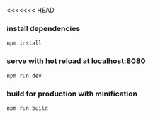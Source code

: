 <<<<<<< HEAD
### install dependencies
`npm install`

### serve with hot reload at localhost:8080
`npm run dev`

### build for production with minification
`npm run build`
